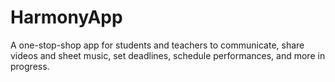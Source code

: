# HarmonyApp
A one-stop-shop app for students and teachers to communicate, share videos and sheet music, set deadlines, schedule performances, and more in progress.

